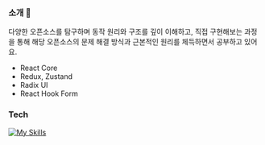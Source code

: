 
### 소개 👋

다양한 오픈소스를 탐구하며 동작 원리와 구조를 깊이 이해하고, 직접 구현해보는 과정을 통해 해당 오픈소스의 문제 해결 방식과 근본적인 원리를 체득하면서 공부하고 있어요.

- React Core
- Redux, Zustand
- Radix UI
- React Hook Form

### Tech
[![My Skills](https://skillicons.dev/icons?i=html,css,javascript,typescript,react,next)](https://skillicons.dev)
  
